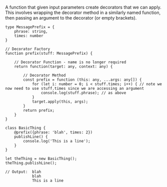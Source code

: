 A function that given input parameters create decorators that we can apply.  This involves wrapping the decorator method in a similarly named function, then passing an argument to the decorator (or empty brackets).

```
type MessagePrefix = {
    phrase: string,
    times: number
}

// Decorator Factory
function prefix(stuff: MessagePrefix) {

    // Decorator Function - name is no longer required
    return function(target: any, context: any) {

        // Decorator Method
        const prefix = function (this: any, ...args: any[]) {
            for (let i: number = 0; i < stuff.times; i++) { // note we now need to use stuff.times since we are accessing an argument
                console.log(stuff.phrase); // as above
            }
            target.apply(this, args);
        }
        return prefix;
    }
}

class BasicThing {
    @prefix({phrase: 'blah', times: 2})
    publishLine() {
        console.log('This is a line');
    }
}

let theThing = new BasicThing();
theThing.publishLine();

// Output:  blah
            blah
            This is a line


```